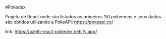 #Pokedex

Projeto de React onde são listados os primeiros 151 pokemons e seus dados são obtidos utilizando a PokeAPI: https://pokeapi.co/

link: https://azeth-react-pokedex.netlify.app/
